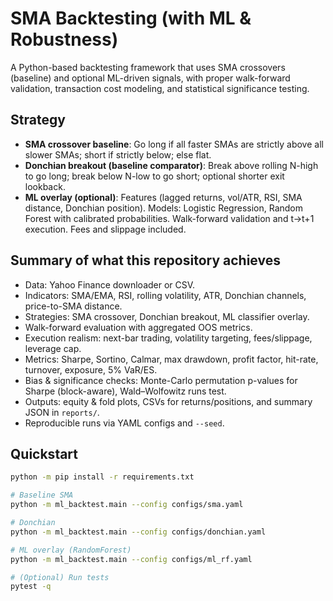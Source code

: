 # SMA Backtesting (with ML & Robustness)

A Python-based backtesting framework that uses SMA crossovers (baseline) and optional ML-driven signals,
with proper walk-forward validation, transaction cost modeling, and statistical significance testing.

## Strategy

- **SMA crossover baseline**: Go long if all faster SMAs are strictly above all slower SMAs; short if strictly below; else flat.
- **Donchian breakout (baseline comparator)**: Break above rolling N-high to go long; break below N-low to go short; optional shorter exit lookback.
- **ML overlay (optional)**: Features (lagged returns, vol/ATR, RSI, SMA distance, Donchian position). Models: Logistic Regression, Random Forest with calibrated probabilities.
  Walk-forward validation and t→t+1 execution. Fees and slippage included.

## Summary of what this repository achieves

- Data: Yahoo Finance downloader or CSV.
- Indicators: SMA/EMA, RSI, rolling volatility, ATR, Donchian channels, price-to-SMA distance.
- Strategies: SMA crossover, Donchian breakout, ML classifier overlay.
- Walk-forward evaluation with aggregated OOS metrics.
- Execution realism: next-bar trading, volatility targeting, fees/slippage, leverage cap.
- Metrics: Sharpe, Sortino, Calmar, max drawdown, profit factor, hit-rate, turnover, exposure, 5% VaR/ES.
- Bias & significance checks: Monte-Carlo permutation p-values for Sharpe (block-aware), Wald–Wolfowitz runs test.
- Outputs: equity & fold plots, CSVs for returns/positions, and summary JSON in `reports/`.
- Reproducible runs via YAML configs and `--seed`.

## Quickstart

```bash
python -m pip install -r requirements.txt

# Baseline SMA
python -m ml_backtest.main --config configs/sma.yaml

# Donchian
python -m ml_backtest.main --config configs/donchian.yaml

# ML overlay (RandomForest)
python -m ml_backtest.main --config configs/ml_rf.yaml

# (Optional) Run tests
pytest -q
```
